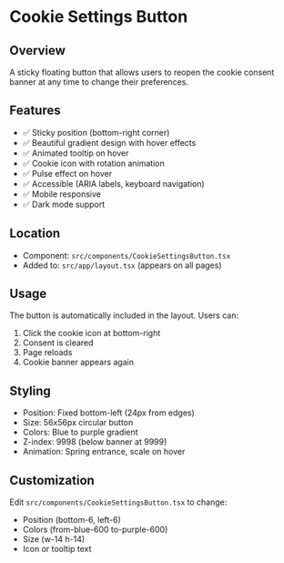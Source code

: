 # Cookie Settings Button

## Overview
A sticky floating button that allows users to reopen the cookie consent banner at any time to change their preferences.

## Features
- ✅ Sticky position (bottom-right corner)
- ✅ Beautiful gradient design with hover effects
- ✅ Animated tooltip on hover
- ✅ Cookie icon with rotation animation
- ✅ Pulse effect on hover
- ✅ Accessible (ARIA labels, keyboard navigation)
- ✅ Mobile responsive
- ✅ Dark mode support

## Location
- Component: `src/components/CookieSettingsButton.tsx`
- Added to: `src/app/layout.tsx` (appears on all pages)

## Usage
The button is automatically included in the layout. Users can:
1. Click the cookie icon at bottom-right
2. Consent is cleared
3. Page reloads
4. Cookie banner appears again

## Styling
- Position: Fixed bottom-left (24px from edges)
- Size: 56x56px circular button
- Colors: Blue to purple gradient
- Z-index: 9998 (below banner at 9999)
- Animation: Spring entrance, scale on hover

## Customization
Edit `src/components/CookieSettingsButton.tsx` to change:
- Position (bottom-6, left-6)
- Colors (from-blue-600 to-purple-600)
- Size (w-14 h-14)
- Icon or tooltip text
